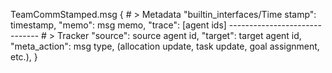 TeamCommStamped.msg {
            # > Metadata
            "builtin_interfaces/Time stamp": timestamp,
            "memo": msg memo,
            "trace": [agent ids]
            ------------------------------
            # > Tracker
            "source": source agent id,
            "target": target agent id,
            "meta_action": msg type, (allocation update, task update, goal assignment, etc.),
            }